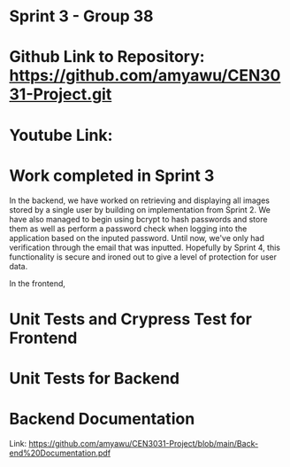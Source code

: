 # Sprint 3 - Group 38
# Github Link to Repository: https://github.com/amyawu/CEN3031-Project.git
# Youtube Link:

# Work completed in Sprint 3
In the backend, we have worked on retrieving and displaying all images stored by a single user by building on implementation
from Sprint 2. We have also managed to begin using bcrypt to hash passwords and store them as well as perform a password check
when logging into the application based on the inputed password. Until now, we've only had verification through the email that
was inputted. Hopefully by Sprint 4, this functionality is secure and ironed out to give a level of protection for user data.

In the frontend, 

# Unit Tests and Crypress Test for Frontend

# Unit Tests for Backend

# Backend Documentation
Link: https://github.com/amyawu/CEN3031-Project/blob/main/Back-end%20Documentation.pdf
